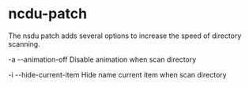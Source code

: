 # ncdu-patch
The nsdu patch adds several options to increase the speed of directory scanning.

-a  --animation-off Disable animation when scan directory

-i  --hide-current-item  Hide name current item when scan directory
